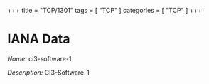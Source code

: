 +++
title = "TCP/1301"
tags = [ "TCP" ]
categories = [ "TCP" ]
+++

# IANA Data

_Name:_ ci3-software-1

_Description:_ CI3-Software-1

